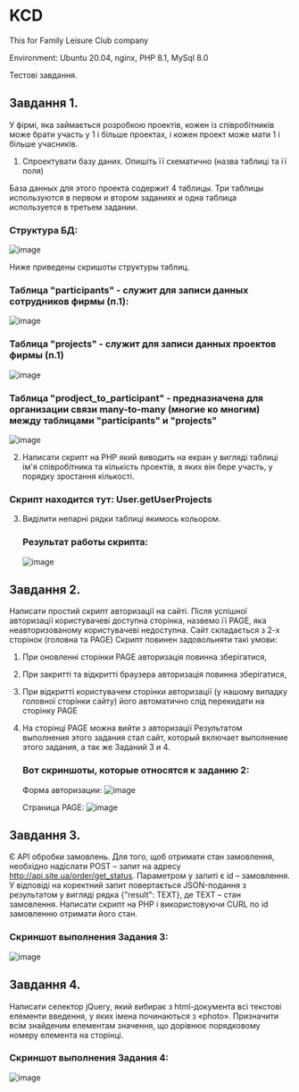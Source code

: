 # KCD
This for Family Leisure Club company

Environment: Ubuntu 20.04, nginx, PHP 8.1, MySql 8.0

Тестові завдання.

## Завдання 1.
У фірмі, яка займається розробкою проектів, кожен із співробітників може брати участь у 1 і більше проектах, і кожен проект може мати 1 і більше учасників.
1) Спроектувати базу даних. Опишіть її схематично (назва таблиці та її поля)

База данных для этого проекта содержит 4 таблицы. Три таблицы используются в первом и втором заданиях и одна таблица используется в третьем задании.
### Структура БД:
![image](https://github.com/makc120264/ksd/assets/17950142/7c99f658-bf88-40a9-b41f-40bc0db60a7e)

Ниже приведены скришоты структуры таблиц.
### Таблица "participants" - служит для записи данных сотрудников фирмы (п.1):
![image](https://github.com/makc120264/ksd/assets/17950142/acbf7240-f68b-4ba3-a32b-a9c84777545c)

### Таблица "projects" - служит для записи данных проектов фирмы (п.1)
![image](https://github.com/makc120264/ksd/assets/17950142/3ee20b0a-5e29-448c-a576-5754c7e58e08)

### Таблица "prodject_to_participant" - предназначена для организации связи many-to-many (многие ко многим) между таблицами "participants" и "projects"
![image](https://github.com/makc120264/ksd/assets/17950142/38b57cd6-f6d0-4e19-941a-f0ef1cc4a863)

2) Написати скрипт на PHP який виводить на екран у вигляді таблиці ім'я співробітника та кількість проектів, в яких він бере участь, у порядку зростання кількості.
### Скрипт находится тут: ‎User.getUserProjects
3) Виділити непарні рядки таблиці якимось кольором.
   ### Результат работы скрипта:
   ![image](https://github.com/makc120264/ksd/assets/17950142/0efdd079-7c24-440d-81e3-3c91e0936de0)

## Завдання 2.
Написати простий скрипт авторизації на сайті. Після успішної авторизації користувачеві доступна сторінка, назвемо її PAGE, яка неавторизованому користувачеві недоступна.
Сайт складається з 2-х сторінок (головна та PAGE)
Скрипт повинен задовольняти такі умови:
1) При оновленні сторінки PAGE авторизація повинна зберігатися,
2) При закритті та відкритті браузера авторизація повинна зберігатися,
3) При відкритті користувачем сторінки авторизації (у нашому випадку головної сторінки сайту) його автоматично слід перекидати на сторінку PAGE
4) На сторінці PAGE можна вийти з авторизації
   Результатом выполнения этого задания стал сайт, который включает выполнение этого задания, а так же Заданий 3 и 4.
   ### Вот скриншоты, которые относятся к заданию 2:
   Форма авторизации:
   ![image](https://github.com/makc120264/ksd/assets/17950142/4bf78637-6c1a-4ab6-996b-9666d8173274)
   
   Страница PAGE:
   ![image](https://github.com/makc120264/ksd/assets/17950142/75909fc2-8e62-4e9e-897e-2e7cce949e56)

## Завдання 3.
Є API обробки замовлень. Для того, щоб отримати стан замовлення, необхідно надіслати POST – запит на адресу http://api.site.ua/order/get_status.
Параметром у запиті є id – замовлення.
У відповіді на коректний запит повертається JSON-подання з результатом у вигляді рядка
{"result": TEXT},
де TEXT – стан замовлення.
Написати скрипт на PHP і використовуючи CURL по id замовленню отримати його стан.
### Скриншот выполнения Задания 3:
![image](https://github.com/makc120264/ksd/assets/17950142/fa809d2f-5a77-47d5-82ca-6ca34fab7981)

## Завдання 4.
Написати селектор jQuery, який вибирає з html-документа всі текстові елементи введення, у яких імена починаються з «photo». Призначити всім знайденим елементам значення, що дорівнює порядковому номеру елемента на сторінці.
### Скриншот выполнения Задания 4:
![image](https://github.com/makc120264/ksd/assets/17950142/101cc63d-766f-462c-881f-b7653a7758de)

